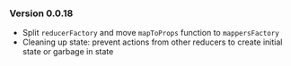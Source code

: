 
### Version 0.0.18

- Split `reducerFactory` and move `mapToProps` function to `mappersFactory`
- Cleaning up state: prevent actions from other reducers to create initial state or garbage in state